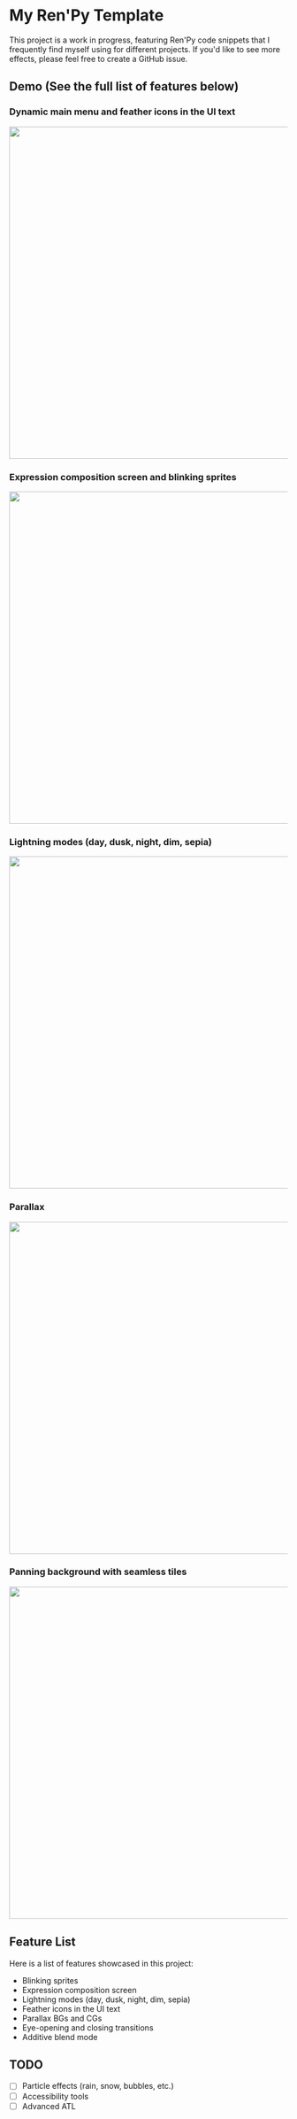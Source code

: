 # My Ren'Py Template

This project is a work in progress, featuring Ren'Py code snippets that I frequently find myself using for different projects. If you'd like to see more effects, please feel free to create a GitHub issue.

## Demo (See the full list of features below)

### Dynamic main menu and feather icons in the UI text
<img src="https://github.com/RuolinZheng08/renpy-template/blob/4fa894ff261999ec5e0d25009cf107f7d9617502/demo/main_menu.gif" width=600>

### Expression composition screen and blinking sprites
<img src="https://github.com/RuolinZheng08/renpy-template/blob/4fa894ff261999ec5e0d25009cf107f7d9617502/demo/expressions.gif" width=600>

### Lightning modes (day, dusk, night, dim, sepia)
<img src="https://github.com/RuolinZheng08/renpy-template/blob/4fa894ff261999ec5e0d25009cf107f7d9617502/demo/lighting.gif" width=600>

### Parallax
<img src="https://github.com/RuolinZheng08/renpy-template/blob/4fa894ff261999ec5e0d25009cf107f7d9617502/demo/parallax.gif" width=600>

### Panning background with seamless tiles
<img src="https://github.com/RuolinZheng08/renpy-template/blob/4fa894ff261999ec5e0d25009cf107f7d9617502/demo/pool.gif" width=600>

## Feature List
Here is a list of features showcased in this project:
- Blinking sprites
- Expression composition screen
- Lightning modes (day, dusk, night, dim, sepia)
- Feather icons in the UI text
- Parallax BGs and CGs
- Eye-opening and closing transitions
- Additive blend mode

## TODO
- [ ] Particle effects (rain, snow, bubbles, etc.)
- [ ] Accessibility tools
- [ ] Advanced ATL
